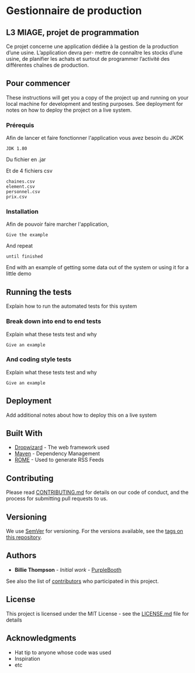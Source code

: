 # Gestionnaire de production
## L3 MIAGE, projet de programmation

Ce projet concerne une application dédiée à la gestion de la production d’une usine. L’application devra per-
mettre de connaître les stocks d’une usine, de planifier les achats et surtout de programmer l’activité des différentes
chaînes de production.

## Pour commencer

These instructions will get you a copy of the project up and running on your local machine for development and testing purposes. See deployment for notes on how to deploy the project on a live system.

### Prérequis

Afin de lancer et faire fonctionner l'application vous avez besoin du JKDK
```
JDK 1.80
```
Du fichier en .jar

Et de 4 fichiers csv
```
chaines.csv
element.csv
personnel.csv
prix.csv
```

### Installation
Afin de pouvoir faire marcher l'application, 

```
Give the example
```

And repeat

```
until finished
```

End with an example of getting some data out of the system or using it for a little demo

## Running the tests

Explain how to run the automated tests for this system

### Break down into end to end tests

Explain what these tests test and why

```
Give an example
```

### And coding style tests

Explain what these tests test and why

```
Give an example
```

## Deployment

Add additional notes about how to deploy this on a live system

## Built With

* [Dropwizard](http://www.dropwizard.io/1.0.2/docs/) - The web framework used
* [Maven](https://maven.apache.org/) - Dependency Management
* [ROME](https://rometools.github.io/rome/) - Used to generate RSS Feeds

## Contributing

Please read [CONTRIBUTING.md](https://gist.github.com/PurpleBooth/b24679402957c63ec426) for details on our code of conduct, and the process for submitting pull requests to us.

## Versioning

We use [SemVer](http://semver.org/) for versioning. For the versions available, see the [tags on this repository](https://github.com/your/project/tags). 

## Authors

* **Billie Thompson** - *Initial work* - [PurpleBooth](https://github.com/PurpleBooth)

See also the list of [contributors](https://github.com/your/project/contributors) who participated in this project.

## License

This project is licensed under the MIT License - see the [LICENSE.md](LICENSE.md) file for details

## Acknowledgments

* Hat tip to anyone whose code was used
* Inspiration
* etc

